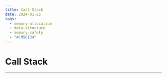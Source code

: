 ```yaml
---
title: Call Stack
date: 2024-01-25
tags:
  - memory-allocation
  - data-structure
  - memory-safety
  - "#CMSC134"
---
```


# Call Stack

---

